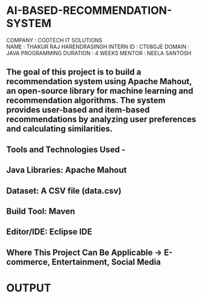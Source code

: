 # AI-BASED-RECOMMENDATION-SYSTEM

COMPANY : CODTECH IT SOLUTIONS       
NAME : THAKUR RAJ HARENDRASINGH
INTERN ID : CT08GJE
DOMAIN : JAVA PROGRAMMING
DURATION : 4 WEEKS
MENTOR : NEELA SANTOSH

## The goal of this project is to build a recommendation system using Apache Mahout, an open-source library for machine learning and recommendation algorithms. The system provides user-based and item-based recommendations by analyzing user preferences and calculating similarities.
## Tools and Technologies Used - 
## Java Libraries: Apache Mahout
## Dataset: A CSV file (data.csv)
## Build Tool: Maven
## Editor/IDE: Eclipse IDE

## Where This Project Can Be Applicable -> E-commerce, Entertainment, Social Media

# OUTPUT




